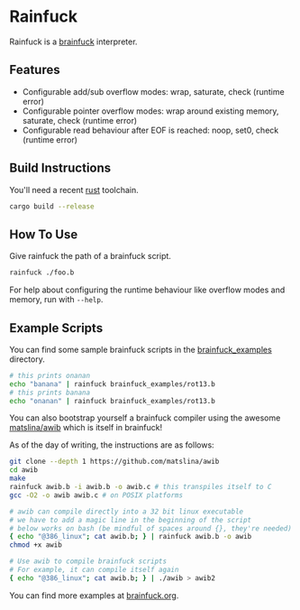 # Rainfuck
Rainfuck is a [brainfuck](https://en.wikipedia.org/wiki/Brainfuck) interpreter.

## Features
- Configurable add/sub overflow modes: wrap, saturate, check (runtime error)
- Configurable pointer overflow modes: wrap around existing memory, saturate, check (runtime error)
- Configurable read behaviour after EOF is reached: noop, set0, check (runtime error)

## Build Instructions
You'll need a recent [rust](https://www.rust-lang.org) toolchain.

```sh
cargo build --release
```

## How To Use
Give rainfuck the path of a brainfuck script.

```sh
rainfuck ./foo.b
```

For help about configuring the runtime behaviour like overflow modes and memory, run with `--help`.

## Example Scripts
You can find some sample brainfuck scripts in the [brainfuck_examples](brainfuck_examples/) directory.

```sh
# this prints onanan
echo "banana" | rainfuck brainfuck_examples/rot13.b
# this prints banana
echo "onanan" | rainfuck brainfuck_examples/rot13.b
```

You can also bootstrap yourself a brainfuck compiler using the awesome [matslina/awib](https://github.com/matslina/awib) which is itself in brainfuck!

As of the day of writing, the instructions are as follows:

```sh
git clone --depth 1 https://github.com/matslina/awib
cd awib
make
rainfuck awib.b -i awib.b -o awib.c # this transpiles itself to C
gcc -O2 -o awib awib.c # on POSIX platforms

# awib can compile directly into a 32 bit linux executable
# we have to add a magic line in the beginning of the script
# below works on bash (be mindful of spaces around {}, they're needed)
{ echo "@386_linux"; cat awib.b; } | rainfuck awib.b -o awib
chmod +x awib

# Use awib to compile brainfuck scripts
# For example, it can compile itself again
{ echo "@386_linux"; cat awib.b; } | ./awib > awib2
```

You can find more examples at [brainfuck.org](http://www.brainfuck.org).

